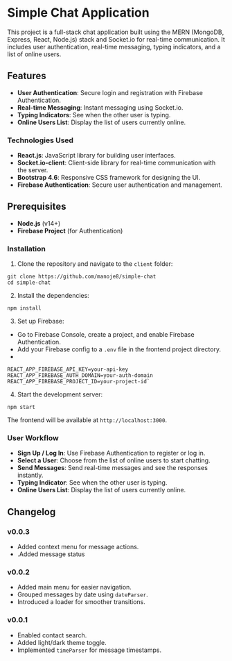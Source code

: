 # Simple Chat Application

This project is a full-stack chat application built using the MERN (MongoDB, Express, React, Node.js) stack and Socket.io for real-time communication. It includes user authentication, real-time messaging, typing indicators, and a list of online users.

## Features

- **User Authentication**: Secure login and registration with Firebase Authentication.
- **Real-time Messaging**: Instant messaging using Socket.io.
- **Typing Indicators**: See when the other user is typing.
- **Online Users List**: Display the list of users currently online.

### Technologies Used

- **React.js**: JavaScript library for building user interfaces.
- **Socket.io-client**: Client-side library for real-time communication with the server.
- **Bootstrap 4.6**: Responsive CSS framework for designing the UI.
- **Firebase Authentication**: Secure user authentication and management.

## Prerequisites 

- **Node.js** (v14+) 
- **Firebase Project** (for Authentication)

### Installation

1. Clone the repository and navigate to the `client` folder:

```
git clone https://github.com/manoje8/simple-chat
cd simple-chat
```

2. Install the dependencies:

```
npm install
```

 3. Set up Firebase:
- Go to Firebase Console, create a project, and enable Firebase Authentication.
- Add your Firebase config to a `.env` file in the frontend project directory.
- 
```
REACT_APP_FIREBASE_API_KEY=your-api-key 
REACT_APP_FIREBASE_AUTH_DOMAIN=your-auth-domain
REACT_APP_FIREBASE_PROJECT_ID=your-project-id`
```

4. Start the development server:

```
npm start
```
  
The frontend will be available at `http://localhost:3000`.

### User Workflow

- **Sign Up / Log In**: Use Firebase Authentication to register or log in.
- **Select a User**: Choose from the list of online users to start chatting.
- **Send Messages**: Send real-time messages and see the responses instantly.
- **Typing Indicator**: See when the other user is typing.
- **Online Users List**: Display the list of users currently online.

## Changelog

### v0.0.3

- Added context menu for message actions.
- .Added message status

### v0.0.2

- Added main menu for easier navigation.
- Grouped messages by date using `dateParser`.
- Introduced a loader for smoother transitions.

### v0.0.1

- Enabled contact search.
- Added light/dark theme toggle.
- Implemented `timeParser` for message timestamps.